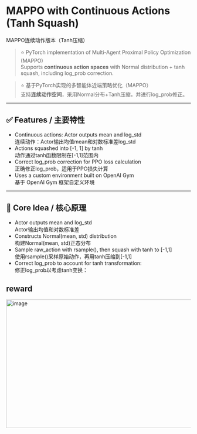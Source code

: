 # MAPPO with Continuous Actions (Tanh Squash)  
MAPPO连续动作版本（Tanh压缩）

> ⭐ PyTorch implementation of Multi-Agent Proximal Policy Optimization (MAPPO)  
> Supports **continuous action spaces** with Normal distribution + tanh squash, including log_prob correction.

> ⭐ 基于PyTorch实现的多智能体近端策略优化（MAPPO）  
> 支持**连续动作空间**，采用Normal分布+Tanh压缩，并进行log_prob修正。

---

## ✅ Features / 主要特性

- Continuous actions: Actor outputs mean and log_std  
  连续动作：Actor输出均值mean和对数标准差log_std  
- Actions squashed into [-1, 1] by tanh  
  动作通过tanh函数限制在[-1,1]范围内  
- Correct log_prob correction for PPO loss calculation  
  正确修正log_prob，适用于PPO损失计算  
- Uses a custom environment built on OpenAI Gym  
  基于 OpenAI Gym 框架自定义环境

---

## 🧠 Core Idea / 核心原理

- Actor outputs mean and log_std  
  Actor输出均值和对数标准差  
- Constructs Normal(mean, std) distribution  
  构建Normal(mean, std)正态分布  
- Sample raw_action with rsample(), then squash with tanh to [-1,1]  
  使用rsample()采样原始动作，再用tanh压缩到[-1,1]  
- Correct log_prob to account for tanh transformation:  
  修正log_prob以考虑tanh变换：  

## reward
<img width="518" height="351" alt="image" src="https://github.com/user-attachments/assets/70852486-f402-4259-bf1d-125024263726" />
